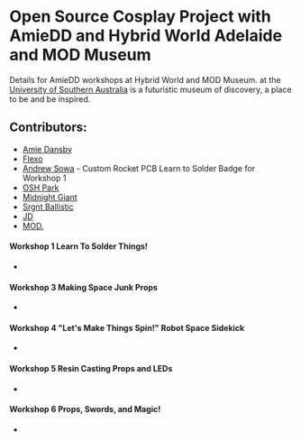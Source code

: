 # Open Source Cosplay Project with AmieDD and Hybrid World Adelaide and MOD Museum 
Details for AmieDD workshops at Hybrid World and MOD Museum. at the [University of Southern Australia](https://mod.org.au/) is a futuristic museum of discovery, a place to be and be inspired.

## Contributors:
* [Amie Dansby](https://www.amiedd.com)
* [Flexo](https://www.flexo.nz/) 
* [Andrew Sowa](http://www.andrewsowa.com/) - Custom Rocket PCB Learn to Solder Badge for Workshop 1
* [OSH Park](https://oshpark.com/shared_projects/u10ZmdAJ)
* [Midnight Giant](https://www.thingiverse.com/search?q=Midnight_giant&dwh=605b305acb373bf)
* [Srgnt Ballistic](https://twitter.com/SrgntBallistic) 
* [JD](https://twitter.com/warmasterdook)
* [MOD.](https://mod.org.au/)

#### Workshop 1 Learn To Solder Things!
  *

#### Workshop 3 Making Space Junk Props
 *

#### Workshop 4 "Let's Make Things Spin!" Robot Space Sidekick
  *

#### Workshop 5 Resin Casting Props and LEDs
  *

#### Workshop 6 Props, Swords, and Magic!
  *

